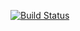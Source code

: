 [![Build Status](https://travis-ci.org/lbraglia/lbstat.svg)](https://travis-ci.org/lbraglia/lbstat)

